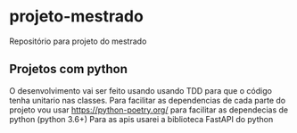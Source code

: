 # projeto-mestrado
Repositório para projeto do mestrado


## Projetos com python
O desenvolvimento vai ser feito usando usando TDD para que o código tenha unitario nas classes. 
Para facilitar as dependencias de cada parte do projeto vou usar https://python-poetry.org/ para facilitar as dependecias de python (python 3.6+)
Para as apis usarei a biblioteca FastAPI do python